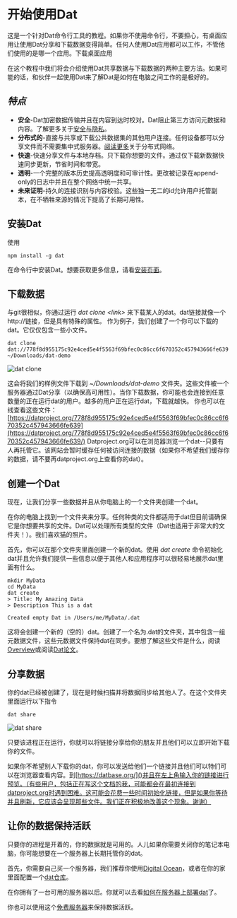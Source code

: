 # 开始使用Dat

这是一个针对Dat命令行工具的教程。如果你不使用命令行，不要担心，有桌面应用让使用Dat分享和下载数据变得简单。任何人使用Dat应用都可以工作，不管他们使用的是哪一个应用。下载桌面应用

在这个教程中我们将会介绍使用Dat共享数据与下载数据的两种主要方法。如果可能的话，和伙伴一起使用Dat来了解Dat是如何在电脑之间工作的是极好的。

## *特点*
* **安全**-Dat加密数据传输并且在内容到达时校对。Dat阻止第三方访问元数据和内容。了解更多关于[安全与隐私]()。
* **分布式的**-直接与共享或下载公共数据集的其他用户连接。任何设备都可以分享文件而不需要集中式服务器。[阅读更多]()关于分布式网络。
* **快速**-快速分享文件与本地存档。只下载你想要的文件。通过仅下载新数据快速同步更新，节省时间和带宽。
* **透明**-一个完整的版本历史提高透明度和可审计性。更改被记录在append-only的日志中并且在整个网络中统一共享。
* **未来证明**-持久的连接识别与内容校验。这些独一无二的id允许用户托管副本，在不牺牲来源的情况下提高了长期可用性。

## 安装Dat
使用

    npm install -g dat 
在命令行中安装Dat。想要获取更多信息，请看[安装页面]()。

## 下载数据
与git很相似，你通过运行 
*dat clone \<link>*
来下载某人的dat。dat链接就像一个http://链接，但是具有特殊的属性。
作为例子，我们创建了一个你可以下载的dat。它仅仅包含一些小文件。

    dat clone dat://778f8d955175c92e4ced5e4f5563f69bfec0c86cc6f670352c457943666fe639 ~/Downloads/dat-demo
![dat clone]()

这会将我们的样例文件下载到
*~/Downloads/dat-demo*
文件夹。这些文件被一个服务器通过Dat分享（以确保高可用性）。当你下载数据，你可能也会连接到任意数量的正在运行dat的用户。越多的用户正在运行dat，下载就越快。
你也可以在线查看这些文件：  
[https://datproject.org/778f8d955175c92e4ced5e4f5563f69bfec0c86cc6f670352c457943666fe639](https://datproject.org/778f8d955175c92e4ced5e4f5563f69bfec0c86cc6f670352c457943666fe639/)
Datproject.org可以在浏览器浏览一个dat--只要有人再托管它。该网站会暂时缓存任何被访问连接的数据（如果你不希望我们缓存你的数据，请不要再datproject.org上查看你的dat）。

## 创建一个Dat
现在，让我们分享一些数据并且从你电脑上的一个文件夹创建一个dat。

在你的电脑上找到一个文件夹来分享。任何种类的文件都适用于dat但目前请确保它是你想要共享的文件。Dat可以处理所有类型的文件（Dat也适用于非常大的文件夹！）。我们喜欢猫的照片。

首先，你可以在那个文件夹里面创建一个新的dat。使用
*dat create*
命令初始化dat并且允许我们提供一些信息以便于其他人和应用程序可以很轻易地展示dat里面有什么。
    
    mkdir MyData
    cd MyData
    dat create
    > Title: My Amazing Data
    > Description This is a dat

    Created empty Dat in /Users/me/MyData/.dat
这将会创建一个新的（空的）dat。创建了一个名为.dat的文件夹，其中包含一组元数据文件，这些元数据文件保持dat在同步。要想了解这些文件是什么，阅读[Overview](https://docs.datproject.org/overview)或阅读[Dat论文](https://docs.datproject.org/paper)。

## 分享数据
你的dat已经被创建了，现在是时候扫描并将数据同步给其他人了。在这个文件夹里面运行以下指令

    dat share
![dat share](https://raw.githubusercontent.com/datproject/docs/master/assets/cli-share.gif)

只要该进程正在运行，你就可以将链接分享给你的朋友并且他们可以立即开始下载你的文件。

如果你不希望别人下载你的dat，你可以发送给他们一个链接并且他们可以特们可以在浏览器查看内容。到[https://datbase.org/]()并且在左上角输入你的链接进行预览。（有些用户，包括正在写这个文档的我，可能都会在最初连接到datproject.org时遇到困难。这可能会花费一些时间初始化链接，但是如果你等待并且刷新，它应该会呈现那些文件。我们正在积极地改善这个现象。谢谢）

## 让你的数据保持活跃
只要你的进程是开着的，你的数据就是可用的。人儿如果你需要关闭你的笔记本电脑，你可能想要在一个服务器上长期托管你的dat。

首先，你需要自己买一个服务器，我们推荐你使用[Digital Ocean](https://digitalocean.com/)，或者在你的家里面配置一个[dat仓库](https://github.com/datproject/datasilo)。   

在你拥有了一台可用的服务器以后。你就可以去看[如何在服务器上部署dat](https://docs.datproject.org/server)了。

你也可以使用这个[免费服务器](https://hashbase.io/)来保持数据活跃。